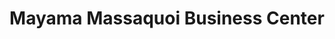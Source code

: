 ---
title: "Mayama Massaquoi Business Center"
url: /zwedru/mayama-massaquoi-business-center/
shop: kiosk
---